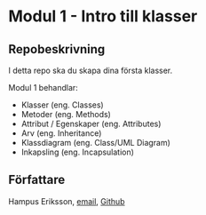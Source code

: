 # Modul 1 - Intro till klasser

## Repobeskrivning

I detta repo ska du skapa dina första klasser.

Modul 1 behandlar:

- Klasser (eng. Classes)
- Metoder (eng. Methods)
- Attribut / Egenskaper (eng. Attributes)
- Arv (eng. Inheritance)
- Klassdiagram (eng. Class/UML Diagram)
- Inkapsling (eng. Incapsulation)

## Författare

Hampus Eriksson, [email](hampus.eriksson@ntig.se), [Github](https://github.com/HampusEriksson)
